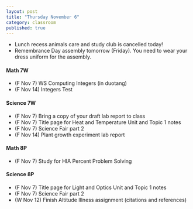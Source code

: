 ```yaml
---
layout: post
title: "Thursday November 6"
category: classroom
published: true
---
```


* Lunch recess animals care and study club is cancelled today!
* Remembrance Day assembly tomorrow (Friday). You need to wear your dress uniform for the assembly. 

#### Math 7W
* (F Nov 7) WS Computing Integers (in duotang)
* (F Nov 14) Integers Test  

#### Science 7W
* (F Nov 7) Bring a copy of your draft lab report to class
* (F Nov 7) Title page for Heat and Temperature Unit and Topic 1 notes
* (F Nov 7) Science Fair part 2
* (F Nov 14) Plant growth experiment lab report

#### Math 8P
* (F Nov 7) Study for HIA Percent Problem Solving

#### Science 8P
* (F Nov 7) Title page for Light and Optics Unit and Topic 1 notes
* (F Nov 7) Science Fair part 2
* (W Nov 12) Finish Altitude Illness assignment (citations and references)
